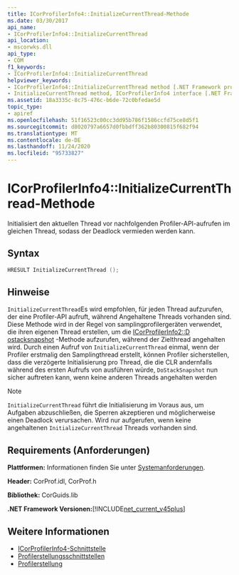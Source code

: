 ```yaml
---
title: ICorProfilerInfo4::InitializeCurrentThread-Methode
ms.date: 03/30/2017
api_name:
- ICorProfilerInfo4::InitializeCurrentThread
api_location:
- mscorwks.dll
api_type:
- COM
f1_keywords:
- ICorProfilerInfo4::InitializeCurrentThread
helpviewer_keywords:
- ICorProfilerInfo4::InitializeCurrentThread method [.NET Framework profiling]
- InitializeCurrentThread method, ICorProfilerInfo4 interface [.NET Framework profiling]
ms.assetid: 18a3335c-8c75-476c-b6de-72c0bfedae5d
topic_type:
- apiref
ms.openlocfilehash: 51f16523c00cc3dd95b786f1586ccfd75ce8d5f1
ms.sourcegitcommit: d8020797a6657d0fbbdff362b80300815f682f94
ms.translationtype: MT
ms.contentlocale: de-DE
ms.lasthandoff: 11/24/2020
ms.locfileid: "95733827"
---
```

# <a name="icorprofilerinfo4initializecurrentthread-method"></a>ICorProfilerInfo4::InitializeCurrentThread-Methode

Initialisiert den aktuellen Thread vor nachfolgenden Profiler-API-aufrufen im gleichen Thread, sodass der Deadlock vermieden werden kann.  
  
## <a name="syntax"></a>Syntax  
  
```cpp  
HRESULT InitializeCurrentThread ();  
```  
  
## <a name="remarks"></a>Hinweise  

 `InitializeCurrentThread`Es wird empfohlen, für jeden Thread aufzurufen, der eine Profiler-API aufruft, während Angehaltene Threads vorhanden sind. Diese Methode wird in der Regel von samplingprofilergeräten verwendet, die ihren eigenen Thread erstellen, um die [ICorProfilerInfo2::D ostacksnapshot](icorprofilerinfo2-dostacksnapshot-method.md) -Methode aufzurufen, während der Zielthread angehalten wird. Durch einen Aufruf von `InitializeCurrentThread` einmal, wenn der Profiler erstmalig den Samplingthread erstellt, können Profiler sicherstellen, dass die verzögerte Initialisierung pro Thread, die die CLR andernfalls während des ersten Aufrufs von ausführen würde, `DoStackSnapshot` nun sicher auftreten kann, wenn keine anderen Threads angehalten werden  
  
> [!NOTE]
> `InitializeCurrentThread` führt die Initialisierung im Voraus aus, um Aufgaben abzuschließen, die Sperren akzeptieren und möglicherweise einen Deadlock verursachen. Wird nur aufgerufen, wenn keine angehaltenen `InitializeCurrentThread` Threads vorhanden sind.  
  
## <a name="requirements"></a>Requirements (Anforderungen)  

 **Plattformen:** Informationen finden Sie unter [Systemanforderungen](../../get-started/system-requirements.md).  
  
 **Header:** CorProf.idl, CorProf.h  
  
 **Bibliothek:** CorGuids.lib  
  
 **.NET Framework Versionen:**[!INCLUDE[net_current_v45plus](../../../../includes/net-current-v45plus-md.md)]  
  
## <a name="see-also"></a>Weitere Informationen

- [ICorProfilerInfo4-Schnittstelle](icorprofilerinfo4-interface.md)
- [Profilerstellungsschnittstellen](profiling-interfaces.md)
- [Profilerstellung](index.md)

